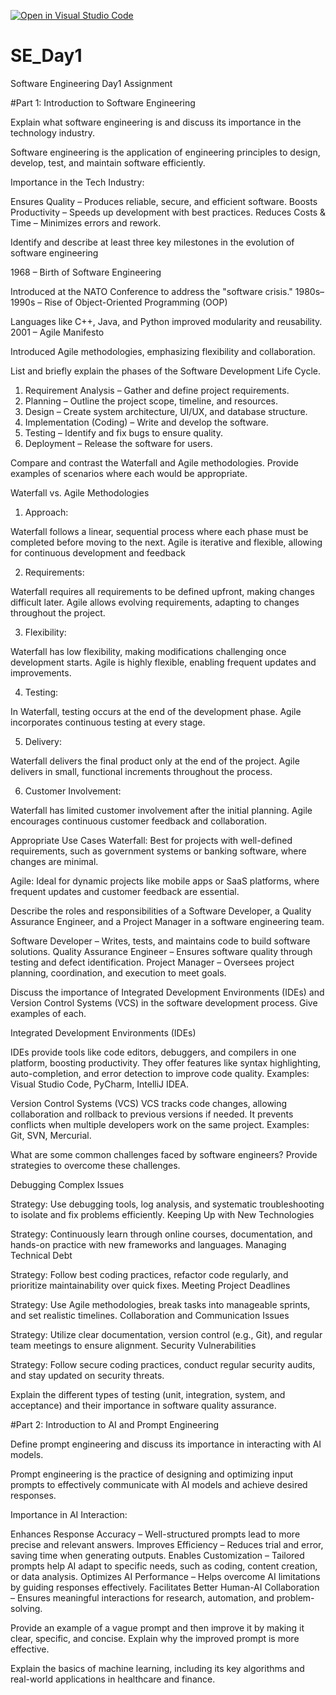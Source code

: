 [![Open in Visual Studio Code](https://classroom.github.com/assets/open-in-vscode-2e0aaae1b6195c2367325f4f02e2d04e9abb55f0b24a779b69b11b9e10269abc.svg)](https://classroom.github.com/online_ide?assignment_repo_id=18293628&assignment_repo_type=AssignmentRepo)
# SE_Day1
Software Engineering Day1 Assignment

#Part 1: Introduction to Software Engineering

Explain what software engineering is and discuss its importance in the technology industry.

Software engineering is the application of engineering principles to design, develop, test, and maintain software efficiently.

Importance in the Tech Industry:

Ensures Quality – Produces reliable, secure, and efficient software.
Boosts Productivity – Speeds up development with best practices.
Reduces Costs & Time – Minimizes errors and rework.


Identify and describe at least three key milestones in the evolution of software engineering

1968 – Birth of Software Engineering

Introduced at the NATO Conference to address the "software crisis."
1980s–1990s – Rise of Object-Oriented Programming (OOP)

Languages like C++, Java, and Python improved modularity and reusability.
2001 – Agile Manifesto

Introduced Agile methodologies, emphasizing flexibility and collaboration.


List and briefly explain the phases of the Software Development Life Cycle.


1. Requirement Analysis – Gather and define project requirements.
2. Planning – Outline the project scope, timeline, and resources.
3. Design – Create system architecture, UI/UX, and database structure.
4. Implementation (Coding) – Write and develop the software.
5. Testing – Identify and fix bugs to ensure quality.
6. Deployment – Release the software for users.



Compare and contrast the Waterfall and Agile methodologies. Provide examples of scenarios where each would be appropriate.

Waterfall vs. Agile Methodologies
1. Approach:

  Waterfall follows a linear, sequential process where each phase must be completed before moving to the next.
  Agile is iterative and flexible, allowing for continuous development and feedback
  
2. Requirements:

  Waterfall requires all requirements to be defined upfront, making changes difficult later.
  Agile allows evolving requirements, adapting to changes throughout the project.
  
3. Flexibility:

  Waterfall has low flexibility, making modifications challenging once development starts.
  Agile is highly flexible, enabling frequent updates and improvements.
  
4. Testing:

  In Waterfall, testing occurs at the end of the development phase.
  Agile incorporates continuous testing at every stage.
  
5. Delivery:
  
  Waterfall delivers the final product only at the end of the project.
  Agile delivers in small, functional increments throughout the process.
  
6. Customer Involvement:
  
  Waterfall has limited customer involvement after the initial planning.
  Agile encourages continuous customer feedback and collaboration.
  
Appropriate Use Cases
  Waterfall: Best for projects with well-defined requirements, such as government systems or banking software, where changes are minimal.
  
  Agile: Ideal for dynamic projects like mobile apps or SaaS platforms, where frequent updates and customer feedback are essential.


Describe the roles and responsibilities of a Software Developer, a Quality Assurance Engineer, and a Project Manager in a software engineering team.

  Software Developer – Writes, tests, and maintains code to build software solutions.
  Quality Assurance  Engineer – Ensures software quality through testing and defect identification.
  Project Manager  – Oversees project planning, coordination, and execution to meet goals.


Discuss the importance of Integrated Development Environments (IDEs) and Version Control Systems (VCS) in the software development process. Give examples of each.

Integrated Development Environments (IDEs)

  IDEs provide tools like code editors, debuggers, and compilers in one platform, boosting productivity.
  They offer features like syntax highlighting, auto-completion, and error detection to improve code quality.
  Examples: Visual Studio Code, PyCharm, IntelliJ IDEA.
  
Version Control Systems (VCS)
  VCS tracks code changes, allowing collaboration and rollback to previous versions if needed.
  It prevents conflicts when multiple developers work on the same project.
  Examples: Git, SVN, Mercurial.

What are some common challenges faced by software engineers? Provide strategies to overcome these challenges.

Debugging Complex Issues

Strategy: Use debugging tools, log analysis, and systematic troubleshooting to isolate and fix problems efficiently.
Keeping Up with New Technologies

Strategy: Continuously learn through online courses, documentation, and hands-on practice with new frameworks and languages.
Managing Technical Debt

Strategy: Follow best coding practices, refactor code regularly, and prioritize maintainability over quick fixes.
Meeting Project Deadlines

Strategy: Use Agile methodologies, break tasks into manageable sprints, and set realistic timelines.
Collaboration and Communication Issues

Strategy: Utilize clear documentation, version control (e.g., Git), and regular team meetings to ensure alignment.
Security Vulnerabilities

Strategy: Follow secure coding practices, conduct regular security audits, and stay updated on security threats.


Explain the different types of testing (unit, integration, system, and acceptance) and their importance in software quality assurance.


#Part 2: Introduction to AI and Prompt Engineering


Define prompt engineering and discuss its importance in interacting with AI models.

Prompt engineering is the practice of designing and optimizing input prompts to effectively communicate with AI models and achieve desired responses.

Importance in AI Interaction:

Enhances Response Accuracy – Well-structured prompts lead to more precise and relevant answers.
Improves Efficiency – Reduces trial and error, saving time when generating outputs.
Enables Customization – Tailored prompts help AI adapt to specific needs, such as coding, content creation, or data analysis.
Optimizes AI Performance – Helps overcome AI limitations by guiding responses effectively.
Facilitates Better Human-AI Collaboration – Ensures meaningful interactions for research, automation, and problem-solving.


Provide an example of a vague prompt and then improve it by making it clear, specific, and concise. Explain why the improved prompt is more effective.

Explain the basics of machine learning, including its key algorithms and real-world applications in healthcare and finance.
